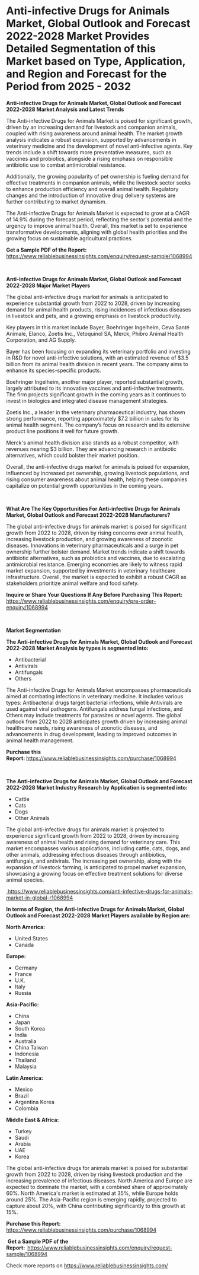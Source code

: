 <p><h1>Anti-infective Drugs for Animals Market, Global Outlook and Forecast 2022-2028 Market Provides Detailed Segmentation of this Market based on Type, Application, and Region and Forecast for the Period from 2025 - 2032</h1></p><p><strong>Anti-infective Drugs for Animals Market, Global Outlook and Forecast 2022-2028 Market Analysis and Latest Trends</strong></p>
<p><p>The Anti-infective Drugs for Animals Market is poised for significant growth, driven by an increasing demand for livestock and companion animals, coupled with rising awareness around animal health. The market growth analysis indicates a robust expansion, supported by advancements in veterinary medicine and the development of novel anti-infective agents. Key trends include a shift towards more preventative measures, such as vaccines and probiotics, alongside a rising emphasis on responsible antibiotic use to combat antimicrobial resistance.</p><p>Additionally, the growing popularity of pet ownership is fueling demand for effective treatments in companion animals, while the livestock sector seeks to enhance production efficiency and overall animal health. Regulatory changes and the introduction of innovative drug delivery systems are further contributing to market dynamism.</p><p>The Anti-infective Drugs for Animals Market is expected to grow at a CAGR of 14.9% during the forecast period, reflecting the sector's potential and the urgency to improve animal health. Overall, this market is set to experience transformative developments, aligning with global health priorities and the growing focus on sustainable agricultural practices.</p></p>
<p><strong>Get a Sample PDF of the Report:&nbsp;</strong> <a href="https://www.reliablebusinessinsights.com/enquiry/request-sample/1068994?utm_campaign=3278&utm_medium=2&utm_source=Github&utm_content=ia&utm_term=21032025&utm_id=anti-infective-drugs-for-animals-market-global-outlook-and-forecast-2022-2028">https://www.reliablebusinessinsights.com/enquiry/request-sample/1068994</a></p>
<p>&nbsp;</p>
<p><strong>Anti-infective Drugs for Animals Market, Global Outlook and Forecast 2022-2028 Major Market Players</strong></p>
<p><p>The global anti-infective drugs market for animals is anticipated to experience substantial growth from 2022 to 2028, driven by increasing demand for animal health products, rising incidences of infectious diseases in livestock and pets, and a growing emphasis on livestock productivity.</p><p>Key players in this market include Bayer, Boehringer Ingelheim, Ceva Santé Animale, Elanco, Zoetis Inc., Vetoquinol SA, Merck, Phibro Animal Health Corporation, and AG Supply. </p><p>Bayer has been focusing on expanding its veterinary portfolio and investing in R&D for novel anti-infective solutions, with an estimated revenue of $3.5 billion from its animal health division in recent years. The company aims to enhance its species-specific products.</p><p>Boehringer Ingelheim, another major player, reported substantial growth, largely attributed to its innovative vaccines and anti-infective treatments. The firm projects significant growth in the coming years as it continues to invest in biologics and integrated disease management strategies.</p><p>Zoetis Inc., a leader in the veterinary pharmaceutical industry, has shown strong performance, reporting approximately $7.2 billion in sales for its animal health segment. The company’s focus on research and its extensive product line positions it well for future growth.</p><p>Merck's animal health division also stands as a robust competitor, with revenues nearing $3 billion. They are advancing research in antibiotic alternatives, which could bolster their market position.</p><p>Overall, the anti-infective drugs market for animals is poised for expansion, influenced by increased pet ownership, growing livestock populations, and rising consumer awareness about animal health, helping these companies capitalize on potential growth opportunities in the coming years.</p></p>
<p>&nbsp;</p>
<p><strong>What Are The Key Opportunities For Anti-infective Drugs for Animals Market, Global Outlook and Forecast 2022-2028 Manufacturers?</strong></p>
<p><p>The global anti-infective drugs for animals market is poised for significant growth from 2022 to 2028, driven by rising concerns over animal health, increasing livestock production, and growing awareness of zoonotic diseases. Innovations in veterinary pharmaceuticals and a surge in pet ownership further bolster demand. Market trends indicate a shift towards antibiotic alternatives, such as probiotics and vaccines, due to escalating antimicrobial resistance. Emerging economies are likely to witness rapid market expansion, supported by investments in veterinary healthcare infrastructure. Overall, the market is expected to exhibit a robust CAGR as stakeholders prioritize animal welfare and food safety.</p></p>
<p><strong>Inquire or Share Your Questions If Any Before Purchasing This Report:</strong> <a href="https://www.reliablebusinessinsights.com/enquiry/pre-order-enquiry/1068994?utm_campaign=3278&utm_medium=2&utm_source=Github&utm_content=ia&utm_term=21032025&utm_id=anti-infective-drugs-for-animals-market-global-outlook-and-forecast-2022-2028">https://www.reliablebusinessinsights.com/enquiry/pre-order-enquiry/1068994</a></p>
<p>&nbsp;</p>
<p><strong>Market Segmentation</strong></p>
<p><strong>The Anti-infective Drugs for Animals Market, Global Outlook and Forecast 2022-2028 Market Analysis by types is segmented into:</strong></p>
<p><ul><li>Antibacterial</li><li>Antivirals</li><li>Antifungals</li><li>Others</li></ul></p>
<p><p>The Anti-infective Drugs for Animals Market encompasses pharmaceuticals aimed at combating infections in veterinary medicine. It includes various types: Antibacterial drugs target bacterial infections, while Antivirals are used against viral pathogens. Antifungals address fungal infections, and Others may include treatments for parasites or novel agents. The global outlook from 2022 to 2028 anticipates growth driven by increasing animal healthcare needs, rising awareness of zoonotic diseases, and advancements in drug development, leading to improved outcomes in animal health management.</p></p>
<p><strong>Purchase this Report:&nbsp;</strong><a href="https://www.reliablebusinessinsights.com/purchase/1068994?utm_campaign=3278&utm_medium=2&utm_source=Github&utm_content=ia&utm_term=21032025&utm_id=anti-infective-drugs-for-animals-market-global-outlook-and-forecast-2022-2028">https://www.reliablebusinessinsights.com/purchase/1068994</a></p>
<p>&nbsp;</p>
<p><strong>The Anti-infective Drugs for Animals Market, Global Outlook and Forecast 2022-2028 Market Industry Research by Application is segmented into:</strong></p>
<p><ul><li>Cattle</li><li>Cats</li><li>Dogs</li><li>Other Animals</li></ul></p>
<p><p>The global anti-infective drugs for animals market is projected to experience significant growth from 2022 to 2028, driven by increasing awareness of animal health and rising demand for veterinary care. This market encompasses various applications, including cattle, cats, dogs, and other animals, addressing infectious diseases through antibiotics, antifungals, and antivirals. The increasing pet ownership, along with the expansion of livestock farming, is anticipated to propel market expansion, showcasing a growing focus on effective treatment solutions for diverse animal species.</p></p>
<p><a href="https://www.reliablebusinessinsights.com/anti-infective-drugs-for-animals-market-in-global-r1068994?utm_campaign=3278&utm_medium=2&utm_source=Github&utm_content=ia&utm_term=21032025&utm_id=anti-infective-drugs-for-animals-market-global-outlook-and-forecast-2022-2028">&nbsp;https://www.reliablebusinessinsights.com/anti-infective-drugs-for-animals-market-in-global-r1068994</a></p>
<p><strong>In terms of Region, the Anti-infective Drugs for Animals Market, Global Outlook and Forecast 2022-2028 Market Players available by Region are:</strong></p>
<p>
    <p> <strong> North America: </strong>
        <ul>
            <li>United States</li>
            <li>Canada</li>
        </ul>
        </p> 
    <p> <strong> Europe: </strong>
        <ul>
            <li>Germany</li>
            <li>France</li>
            <li>U.K.</li>
            <li>Italy</li>
            <li>Russia</li>
        </ul>
        </p> 
    <p> <strong> Asia-Pacific: </strong>
        <ul>
            <li>China</li>
            <li>Japan</li>
            <li>South Korea</li>
            <li>India</li>
            <li>Australia</li>
            <li>China Taiwan</li>
            <li>Indonesia</li>
            <li>Thailand</li>
            <li>Malaysia</li>
        </ul>
        </p> 
    <p> <strong> Latin America: </strong>
        <ul>
            <li>Mexico</li>
            <li>Brazil</li>
            <li>Argentina Korea</li>
            <li>Colombia</li>
        </ul>
        </p> 
    <p> <strong> Middle East & Africa: </strong>
        <ul>
            <li>Turkey</li>
            <li>Saudi</li>
            <li>Arabia</li>
            <li>UAE</li>
            <li>Korea</li>
        </ul>
    </p>
    </p>
<p><p>The global anti-infective drugs for animals market is poised for substantial growth from 2022 to 2028, driven by rising livestock production and the increasing prevalence of infectious diseases. North America and Europe are expected to dominate the market, with a combined share of approximately 60%. North America's market is estimated at 35%, while Europe holds around 25%. The Asia-Pacific region is emerging rapidly, projected to capture about 20%, with China contributing significantly to this growth at 15%.</p></p>
<p><strong>Purchase this Report: </strong><a href="https://www.reliablebusinessinsights.com/purchase/1068994?utm_campaign=3278&utm_medium=2&utm_source=Github&utm_content=ia&utm_term=21032025&utm_id=anti-infective-drugs-for-animals-market-global-outlook-and-forecast-2022-2028">https://www.reliablebusinessinsights.com/purchase/1068994</a></p>
<p>&nbsp;<strong>Get a Sample PDF of the Report:&nbsp;&nbsp;</strong><a href="https://www.reliablebusinessinsights.com/enquiry/request-sample/1068994?utm_campaign=3278&utm_medium=2&utm_source=Github&utm_content=ia&utm_term=21032025&utm_id=anti-infective-drugs-for-animals-market-global-outlook-and-forecast-2022-2028">https://www.reliablebusinessinsights.com/enquiry/request-sample/1068994</a></p>
<p><strong></strong></p>
<p>Check more reports on <a href="https://www.reliablebusinessinsights.com/?utm_campaign=3278&utm_medium=2&utm_source=Github&utm_content=ia&utm_term=21032025&utm_id=anti-infective-drugs-for-animals-market-global-outlook-and-forecast-2022-2028">https://www.reliablebusinessinsights.com/</a></p>